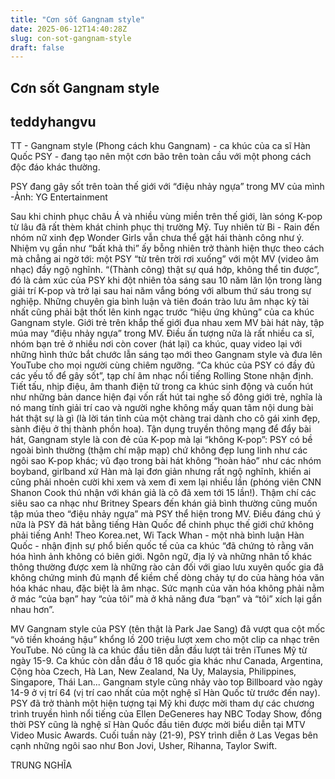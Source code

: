 ```yaml
---
title: "Cơn sốt Gangnam style"
date: 2025-06-12T14:40:28Z
slug: con-sot-gangnam-style
draft: false
---
```


## Cơn sốt Gangnam style

## teddyhangvu

TT - Gangnam style (Phong cách khu Gangnam) - ca khúc của ca sĩ Hàn Quốc PSY - đang tạo nên một cơn bão trên toàn cầu với một phong cách độc đáo khác thường.
 

PSY đang gây sốt trên toàn thế giới với “điệu nhảy ngựa” trong MV của mình -Ảnh: YG Entertainment
 
Sau khi chinh phục châu Á và nhiều vùng miền trên thế giới, làn sóng K-pop từ lâu đã rất thèm khát chinh phục thị trường Mỹ. Tuy nhiên từ Bi - Rain đến nhóm nữ xinh đẹp Wonder Girls vẫn chưa thể gặt hái thành công như ý. Nhiệm vụ gần như “bất khả thi” ấy bỗng nhiên trở thành hiện thực theo cách mà chẳng ai ngờ tới: một PSY “từ trên trời rơi xuống” với một MV (video âm nhạc) đầy ngộ nghĩnh.
“(Thành công) thật sự quá hớp, không thể tin được”, đó là cảm xúc của PSY khi đột nhiên tỏa sáng sau 10 năm lăn lộn trong làng giải trí K-pop và trở lại sau hai năm vắng bóng với album thứ sáu trong sự nghiệp. Những chuyên gia bình luận và tiên đoán trào lưu âm nhạc kỳ tài nhất cũng phải bật thốt lên kinh ngạc trước “hiệu ứng khủng” của ca khúc Gangnam style. Giới trẻ trên khắp thế giới đua nhau xem MV bài hát này, tập múa may “điệu nhảy ngựa” trong MV. Điều ấn tượng nữa là rất nhiều ca sĩ, nhóm bạn trẻ ở nhiều nơi còn cover (hát lại) ca khúc, quay video lại với những hình thức bắt chước lẫn sáng tạo mới theo Gangnam style và đưa lên YouTube cho mọi người cùng chiêm ngưỡng.
“Ca khúc của PSY có đầy đủ các yếu tố để gây sốt”, tạp chí âm nhạc nổi tiếng Rolling Stone nhận định. Tiết tấu, nhịp điệu, âm thanh điện tử trong ca khúc sinh động và cuốn hút như những bản dance hiện đại vốn rất hút tai nghe số đông giới trẻ, nghĩa là nó mang tính giải trí cao và người nghe không mấy quan tâm nội dung bài hát thật sự là gì (là lời tán tỉnh của một chàng trai dành cho cô gái xinh đẹp, sành điệu ở thị thành phồn hoa).
Tận dụng truyền thông mạng để đẩy bài hát, Gangnam style là con đẻ của K-pop mà lại “không K-pop”: PSY có bề ngoài bình thường (thậm chí mập mạp) chứ không đẹp lung linh như các ngôi sao K-pop khác; vũ đạo trong bài hát không “hoàn hảo” như các nhóm boyband, girlband xứ Hàn mà lại đơn giản nhưng rất ngộ nghĩnh, khiến ai cũng phải nhoẻn cười khi xem và xem đi xem lại nhiều lần (phóng viên CNN Shanon Cook thú nhận với khán giả là cô đã xem tới 15 lần!). Thậm chí các siêu sao ca nhạc như Britney Spears đến khán giả bình thường cũng muốn tập múa theo “điệu nhảy ngựa” mà PSY thể hiện trong MV.
Điều đáng chú ý nữa là PSY đã hát bằng tiếng Hàn Quốc để chinh phục thế giới chứ không phải tiếng Anh!
Theo Korea.net, Wi Tack Whan - một nhà bình luận Hàn Quốc - nhận định sự phổ biến quốc tế của ca khúc “đã chứng tỏ rằng văn hóa hình ảnh không có biên giới. Ngôn ngữ, địa lý và những nhân tố khác thông thường được xem là những rào cản đối với giao lưu xuyên quốc gia đã không chứng minh đủ mạnh để kiềm chế dòng chảy tự do của hàng hóa văn hóa khác nhau, đặc biệt là âm nhạc. Sức mạnh của văn hóa không phải nằm ở mác “của bạn” hay “của tôi” mà ở khả năng đưa “bạn” và “tôi” xích lại gần nhau hơn”.
 
MV Gangnam style của PSY (tên thật là Park Jae Sang) đã vượt qua cột mốc “vô tiền khoáng hậu” khổng lồ 200 triệu lượt xem cho một clip ca nhạc trên YouTube. Nó cũng là ca khúc đầu tiên dẫn đầu lượt tải trên iTunes Mỹ từ ngày 15-9. Ca khúc còn dẫn đầu ở 18 quốc gia khác như Canada, Argentina, Cộng hòa Czech, Hà Lan, New Zealand, Na Uy, Malaysia, Philippines, Singapore, Thái Lan... Gangnam style cũng nhảy vào top Billboard vào ngày 14-9 ở vị trí 64 (vị trí cao nhất của một nghệ sĩ Hàn Quốc từ trước đến nay).
PSY đã trở thành một hiện tượng tại Mỹ khi được mời tham dự các chương trình truyền hình nổi tiếng của Ellen DeGeneres hay NBC Today Show, đồng thời PSY cũng là nghệ sĩ Hàn Quốc đầu tiên được mời biểu diễn tại MTV Video Music Awards. Cuối tuần này (21-9), PSY trình diễn ở Las Vegas bên cạnh những ngôi sao như Bon Jovi, Usher, Rihanna, Taylor Swift.
 
TRUNG NGHĨA​